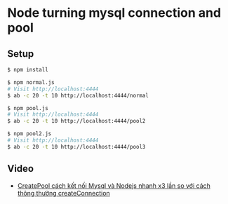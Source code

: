 # Node turning mysql connection and pool

## Setup

```sh
$ npm install
```

```sh
$ npm normal.js
# Visit http://localhost:4444
$ ab -c 20 -t 10 http://localhost:4444/normal

$ npm pool.js
# Visit http://localhost:4444
$ ab -c 20 -t 10 http://localhost:4444/pool2

$ npm pool2.js
# Visit http://localhost:4444
$ ab -c 20 -t 10 http://localhost:4444/pool3

```

## Video
- [CreatePool cách kết nối Mysql và Nodejs nhanh x3 lần so với cách thông thường createConnection](https://www.youtube.com/watch?v=vjHWkHm4cqo)